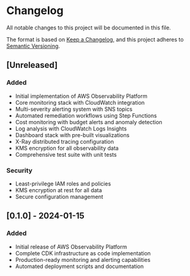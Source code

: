 # Changelog

All notable changes to this project will be documented in this file.

The format is based on [Keep a Changelog](https://keepachangelog.com/en/1.0.0/),
and this project adheres to [Semantic Versioning](https://semver.org/spec/v2.0.0.html).

## [Unreleased]

### Added
- Initial implementation of AWS Observability Platform
- Core monitoring stack with CloudWatch integration
- Multi-severity alerting system with SNS topics
- Automated remediation workflows using Step Functions
- Cost monitoring with budget alerts and anomaly detection
- Log analysis with CloudWatch Logs Insights
- Dashboard stack with pre-built visualizations
- X-Ray distributed tracing configuration
- KMS encryption for all observability data
- Comprehensive test suite with unit tests

### Security
- Least-privilege IAM roles and policies
- KMS encryption at rest for all data
- Secure configuration management

## [0.1.0] - 2024-01-15

### Added
- Initial release of AWS Observability Platform
- Complete CDK infrastructure as code implementation
- Production-ready monitoring and alerting capabilities
- Automated deployment scripts and documentation